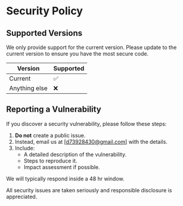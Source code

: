 # Security Policy

## Supported Versions

We only provide support for the current version. 
Please update to the current version to ensure 
you have the most secure code.

| Version | Supported          |
|---------|--------------------|
| Current  | ✅                 |
|  Anything else | ❌ |

## Reporting a Vulnerability

If you discover a security vulnerability, please follow these steps:

1. **Do not** create a public issue.
2. Instead, email us at [d73928430@gmail.com] with the details.
3. Include:
   - A detailed description of the vulnerability.
   - Steps to reproduce it.
   - Impact assessment if possible.

We will typically respond inside a 48 hr window.

All security issues are taken seriously and responsible disclosure is appreciated.
